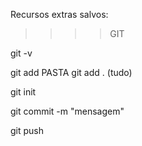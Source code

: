 Recursos extras salvos:


>>>>GIT
<!-- consultar versão git -->
git -v

<!-- adicionar pasta ao git -->
git add PASTA
git add . (tudo)

<!-- inicializar -->
git init

<!-- commit changes -->
git commit -m "mensagem"

<!-- enviar -->
git push